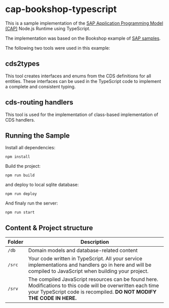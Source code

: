 # cap-bookshop-typescript
This is a sample implementation of the [SAP Application Programming Model (CAP)](https://cap.cloud.sap/) Node.js Runtime using TypeScript.

The implementation was based on the Bookshop example of [SAP samples](https://github.com/SAP-samples/cloud-cap-samples).

The following two tools were used in this example:

## cds2types
This tool creates interfaces and enums from the CDS definitions for all entities. These interfaces can be used in the TypeScript code to implement a complete and consistent typing.

## cds-routing handlers
This tool is used for the implementation of class-based implementation of CDS handlers.

## Running the Sample
Install all dependencies:
```
npm install
```
Build the project:
```
npm run build
```
and deploy to local sqlite database:
```
npm run deploy
```
And finaly run the server:
```
npm run start
```
## Content & Project structure
| Folder        | Description   |
| ------------- | ------------- |
|`/db`|Domain models and database-related content|
|`/src`|Your code written in TypeScript. All your service implementations and handlers go in here and will be compiled to JavaScript when building your project.|
|`/srv`|The compiled JavaScript resources can be found here. Modifications to this code will be overwritten each time your TypeScript code is recompiled. **DO NOT MODIFY THE CODE IN HERE.**|
